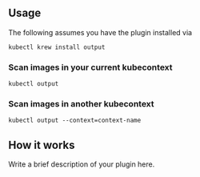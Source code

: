 
## Usage
The following assumes you have the plugin installed via

```shell
kubectl krew install output
```

### Scan images in your current kubecontext

```shell
kubectl output
```

### Scan images in another kubecontext

```shell
kubectl output --context=context-name
```

## How it works
Write a brief description of your plugin here.